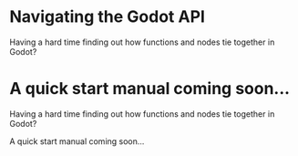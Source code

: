 
# Navigating the Godot API

Having a hard time finding out how functions and nodes tie together in Godot? 

A quick start manual coming soon...
=======
Having a hard time finding out how functions and nodes tie together in Godot?

A quick start manual coming soon... 
